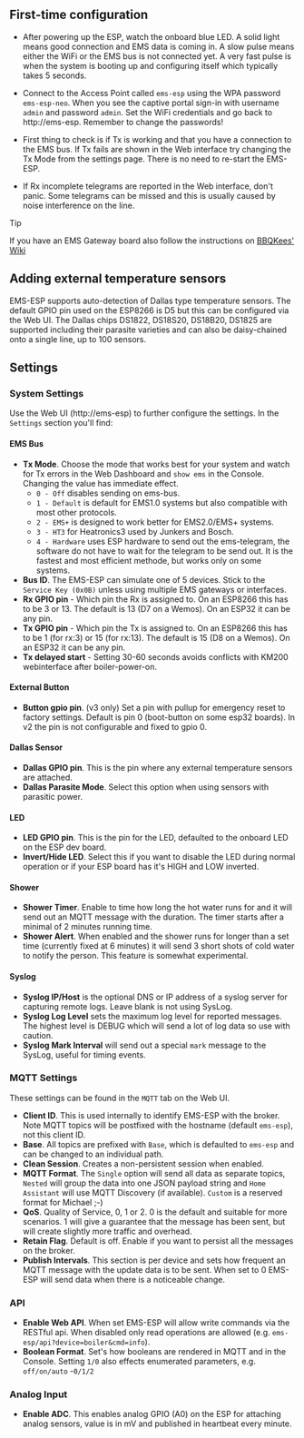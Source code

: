 
## First-time configuration

 - After powering up the ESP, watch the onboard blue LED. A solid light means good connection and EMS data is coming in. A slow pulse means either the WiFi or the EMS bus is not connected yet. A very fast pulse is when the system is booting up and configuring itself which typically takes 5 seconds.
  
 - Connect to the Access Point called `ems-esp` using the WPA password `ems-esp-neo`. When you see the captive portal sign-in with username `admin` and password `admin`. Set the WiFi credentials and go back to http://ems-esp. Remember to change the passwords!

 - First thing to check is if Tx is working and that you have a connection to the EMS bus. If Tx fails are shown in the Web interface try changing the Tx Mode from the settings page. There is no need to re-start the EMS-ESP.

 - If Rx incomplete telegrams are reported in the Web interface, don't panic. Some telegrams can be missed and this is usually caused by noise interference on the line.

> [!TIP]
> If you have an EMS Gateway board also follow the instructions on [BBQKees' Wiki](https://bbqkees-electronics.nl/wiki/)

## Adding external temperature sensors

EMS-ESP supports auto-detection of Dallas type temperature sensors. The default GPIO pin used on the ESP8266 is D5 but this can be configured via the Web UI. The Dallas chips DS1822, DS18S20, DS18B20, DS1825 are supported including their parasite varieties and can also be daisy-chained onto a single line, up to 100 sensors.

## Settings

### System Settings

Use the Web UI (http://ems-esp) to further configure the settings. In the `Settings` section you'll find:

#### EMS Bus

- **Tx Mode**. Choose the mode that works best for your system and watch for Tx errors in the Web Dashboard and `show ems` in the Console. Changing the value has immediate effect.
  - `0 - Off` disables sending on ems-bus.
  - `1 - Default` is default for EMS1.0 systems but also compatible with most other protocols. 
  - `2 - EMS+` is designed to work better for EMS2.0/EMS+ systems.
  - `3 - HT3` for Heatronics3 used by Junkers and Bosch.
  - `4 - Hardware` uses ESP hardware to send out the ems-telegram, the software do not have to wait for the telegram to be send out. It is the fastest and most efficient methode, but works only on some systems. 
- **Bus ID**. The EMS-ESP can simulate one of 5 devices. Stick to the `Service Key (0x0B)` unless using multiple EMS gateways or interfaces.
- **Rx GPIO pin** - Which pin the Rx is assigned to. On an ESP8266 this has to be 3 or 13. The default is 13 (D7 on a Wemos). On an ESP32 it can be any pin.
- **Tx GPIO pin** - Which pin the Tx is assigned to. On an ESP8266 this has to be 1 (for rx:3) or 15 (for rx:13). The default is 15 (D8 on a Wemos). On an ESP32 it can be any pin.
- **Tx delayed start** - Setting 30-60 seconds avoids conflicts with KM200 webinterface after boiler-power-on.   

#### External Button

- **Button gpio pin**. (v3 only) Set a pin with pullup for emergency reset to factory settings. Default is pin 0 (boot-button on some esp32 boards). In v2 the pin is not configurable and fixed to gpio 0.  

#### Dallas Sensor

- **Dallas GPIO pin**. This is the pin where any external temperature sensors are attached.
- **Dallas Parasite Mode**. Select this option when using sensors with parasitic power.

#### LED

- **LED GPIO pin**. This is the pin for the LED, defaulted to the onboard LED on the ESP dev board.
- **Invert/Hide LED**. Select this if you want to disable the LED during normal operation or if your ESP board has it's HIGH and LOW inverted.

#### Shower

- **Shower Timer**. Enable to time how long the hot water runs for and it will send out an MQTT message with the duration. The timer starts after a minimal of 2 minutes running time.
- **Shower Alert**. When enabled and the shower runs for longer than a set time (currently fixed at 6 minutes) it will send 3 short shots of cold water to notify the person. This feature is somewhat experimental. 

#### Syslog

- **Syslog IP/Host** is the optional DNS or IP address of a syslog server for capturing remote logs. Leave blank is not using SysLog.
- **Syslog Log Level** sets the maximum log level for reported messages. The highest level is DEBUG which will send a lot of log data so use with caution.
- **Syslog Mark Interval** will send out a special `mark` message to the SysLog, useful for timing events.

### MQTT Settings

These settings can be found in the `MQTT` tab on the Web UI.

- **Client ID**. This is used internally to identify EMS-ESP with the broker. Note MQTT topics will be postfixed with the hostname (default `ems-esp`), not this client ID.
- **Base**. All topics are prefixed with `Base`, which is defaulted to `ems-esp` and can be changed to an individual path.
- **Clean Session**. Creates a non-persistent session when enabled.
- **MQTT Format**. The `Single` option will send all data as separate topics, `Nested` will group the data into one JSON payload string and `Home Assistant` will use MQTT Discovery (if available). `Custom` is a reserved format for Michael ;-)
- **QoS**. Quality of Service, 0, 1 or 2. 0 is the default and suitable for more scenarios. 1 will give a guarantee that the message has been sent, but will create slightly more traffic and overhead.
- **Retain Flag**. Default is off. Enable if you want to persist all the messages on the broker.
- **Publish Intervals**. This section is per device and sets how frequent an MQTT message with the update data is to be sent. When set to 0 EMS-ESP will send data when there is a noticeable change.

### API

- **Enable Web API**. When set EMS-ESP will allow write commands via the RESTful api. When disabled only read operations are allowed (e.g. `ems-esp/api?device=boiler&cmd=info`).
- **Boolean Format**. Set's how booleans are rendered in MQTT and in the Console. Setting `1/0` also effects enumerated parameters, e.g. `off/on/auto` -`0/1/2`

### Analog Input

- **Enable ADC**. This enables analog GPIO (A0) on the ESP for attaching analog sensors, value is in mV and published in heartbeat every minute. 
  
